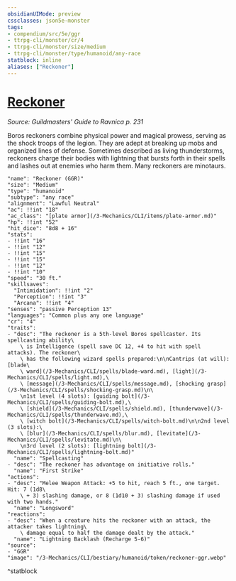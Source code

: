 ```yaml
---
obsidianUIMode: preview
cssclasses: json5e-monster
tags:
- compendium/src/5e/ggr
- ttrpg-cli/monster/cr/4
- ttrpg-cli/monster/size/medium
- ttrpg-cli/monster/type/humanoid/any-race
statblock: inline
aliases: ["Reckoner"]
---
```

# [Reckoner](3-Mechanics\CLI\bestiary\humanoid/reckoner-ggr.md)
*Source: Guildmasters' Guide to Ravnica p. 231*  

Boros reckoners combine physical power and magical prowess, serving as the shock troops of the legion. They are adept at breaking up mobs and organized lines of defense. Sometimes described as living thunderstorms, reckoners charge their bodies with lightning that bursts forth in their spells and lashes out at enemies who harm them. Many reckoners are minotaurs.

```statblock
"name": "Reckoner (GGR)"
"size": "Medium"
"type": "humanoid"
"subtype": "any race"
"alignment": "Lawful Neutral"
"ac": !!int "18"
"ac_class": "[plate armor](/3-Mechanics/CLI/items/plate-armor.md)"
"hp": !!int "52"
"hit_dice": "8d8 + 16"
"stats":
- !!int "16"
- !!int "12"
- !!int "15"
- !!int "15"
- !!int "12"
- !!int "10"
"speed": "30 ft."
"skillsaves":
  "Intimidation": !!int "2"
  "Perception": !!int "3"
  "Arcana": !!int "4"
"senses": "passive Perception 13"
"languages": "Common plus any one language"
"cr": "4"
"traits":
- "desc": "The reckoner is a 5th-level Boros spellcaster. Its spellcasting ability\
    \ is Intelligence (spell save DC 12, +4 to hit with spell attacks). The reckoner\
    \ has the following wizard spells prepared:\n\nCantrips (at will): [blade\
    \ ward](/3-Mechanics/CLI/spells/blade-ward.md), [light](/3-Mechanics/CLI/spells/light.md),\
    \ [message](/3-Mechanics/CLI/spells/message.md), [shocking grasp](/3-Mechanics/CLI/spells/shocking-grasp.md)\n\
    \n1st level (4 slots): [guiding bolt](/3-Mechanics/CLI/spells/guiding-bolt.md),\
    \ [shield](/3-Mechanics/CLI/spells/shield.md), [thunderwave](/3-Mechanics/CLI/spells/thunderwave.md),\
    \ [witch bolt](/3-Mechanics/CLI/spells/witch-bolt.md)\n\n2nd level (3 slots):\
    \ [blur](/3-Mechanics/CLI/spells/blur.md), [levitate](/3-Mechanics/CLI/spells/levitate.md)\n\
    \n3rd level (2 slots): [lightning bolt](/3-Mechanics/CLI/spells/lightning-bolt.md)"
  "name": "Spellcasting"
- "desc": "The reckoner has advantage on initiative rolls."
  "name": "First Strike"
"actions":
- "desc": "Melee Weapon Attack: +5 to hit, reach 5 ft., one target. Hit: 7 (1d8\
    \ + 3) slashing damage, or 8 (1d10 + 3) slashing damage if used with two hands."
  "name": "Longsword"
"reactions":
- "desc": "When a creature hits the reckoner with an attack, the attacker takes lightning\
    \ damage equal to half the damage dealt by the attack."
  "name": "Lightning Backlash (Recharge 5-6)"
"source":
- "GGR"
"image": "/3-Mechanics/CLI/bestiary/humanoid/token/reckoner-ggr.webp"
```
^statblock